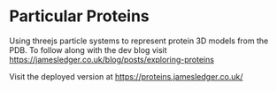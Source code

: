 # Particular Proteins

Using threejs particle systems to represent protein 3D models from the PDB.
To follow along with the dev blog visit https://jamesledger.co.uk/blog/posts/exploring-proteins

Visit the deployed version at https://proteins.jamesledger.co.uk/
